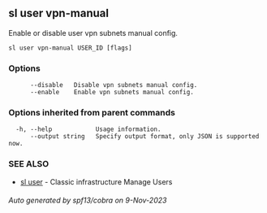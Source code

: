 ## sl user vpn-manual

Enable or disable user vpn subnets manual config.

```
sl user vpn-manual USER_ID [flags]
```

### Options

```
      --disable   Disable vpn subnets manual config.
      --enable    Enable vpn subnets manual config.
```

### Options inherited from parent commands

```
  -h, --help            Usage information.
      --output string   Specify output format, only JSON is supported now.
```

### SEE ALSO

* [sl user](sl_user.md)	 - Classic infrastructure Manage Users

###### Auto generated by spf13/cobra on 9-Nov-2023
